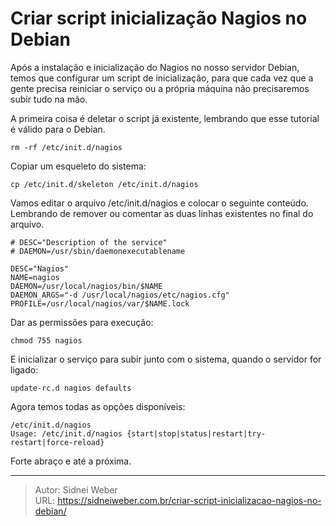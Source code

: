 # Criar script inicialização Nagios no Debian

Após a instalação e inicialização do Nagios no nosso servidor Debian, temos que configurar um script de inicialização, para que cada vez que a gente precisa reiniciar o serviço ou a própria máquina não precisaremos subir tudo na mão.

A primeira coisa é deletar o script já existente, lembrando que esse tutorial é válido para o Debian.

```shell
rm -rf /etc/init.d/nagios
```

Copiar um esqueleto do sistema:

```shell
cp /etc/init.d/skeleton /etc/init.d/nagios
```

Vamos editar o arquivo /etc/init.d/nagios e colocar o seguinte conteúdo. Lembrando de remover ou comentar as duas linhas existentes no final do arquivo.

```shell
# DESC="Description of the service"
# DAEMON=/usr/sbin/daemonexecutablename

DESC="Nagios"
NAME=nagios
DAEMON=/usr/local/nagios/bin/$NAME
DAEMON_ARGS="-d /usr/local/nagios/etc/nagios.cfg"
PROFILE=/usr/local/nagios/var/$NAME.lock
```

Dar as permissões para execução:

```shell
chmod 755 nagios
```

E inicializar o serviço para subir junto com o sistema, quando o servidor for ligado:

```shell
update-rc.d nagios defaults
```

Agora temos todas as opções disponíveis:

```shell
/etc/init.d/nagios
Usage: /etc/init.d/nagios {start|stop|status|restart|try-restart|force-reload}
```

Forte abraço e até a próxima.

---

> Autor: Sidnei Weber  
> URL: https://sidneiweber.com.br/criar-script-inicializacao-nagios-no-debian/  

